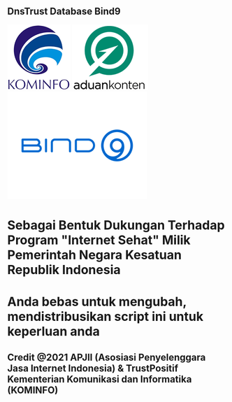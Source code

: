 ## DnsTrust Database Bind9

![Kominfo](/asset/kominfo_.png) ![Aduan Content](/asset/aduan_content.png) ![Bind9](/asset/Bind_9_ISC.png)

# Sebagai Bentuk Dukungan Terhadap Program "Internet Sehat" Milik Pemerintah Negara Kesatuan Republik Indonesia


# Anda bebas untuk mengubah, mendistribusikan script ini untuk keperluan anda

## Credit @2021 APJII (Asosiasi Penyelenggara Jasa Internet Indonesia) & TrustPositif Kementerian Komunikasi dan Informatika (KOMINFO)
